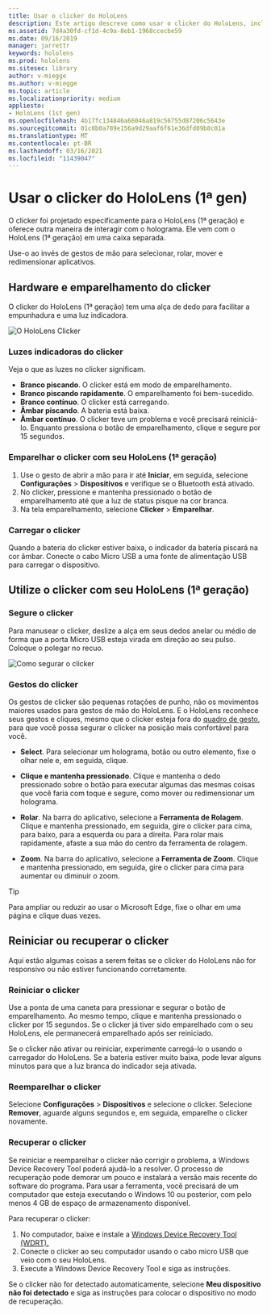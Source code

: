 ```yaml
---
title: Usar o clicker do HoloLens
description: Este artigo descreve como usar o clicker do HoloLens, incluindo o emparelhamento, carregamento e recuperação com o clicker.
ms.assetid: 7d4a30fd-cf1d-4c9a-8eb1-1968ccecbe59
ms.date: 09/16/2019
manager: jarrettr
keywords: hololens
ms.prod: hololens
ms.sitesec: library
author: v-miegge
ms.author: v-miegge
ms.topic: article
ms.localizationpriority: medium
appliesto:
- HoloLens (1st gen)
ms.openlocfilehash: 4b17fc134846a66046a819c56755d87206c5643e
ms.sourcegitcommit: 01c0b0a789e156a9d29aaf6f61e36dfd09b8c01a
ms.translationtype: MT
ms.contentlocale: pt-BR
ms.lasthandoff: 03/16/2021
ms.locfileid: "11439047"
---
```

# <a name="use-the-hololens-1st-gen-clicker"></a>Usar o clicker do HoloLens (1ª gen)

O clicker foi projetado especificamente para o HoloLens (1ª geração) e oferece outra maneira de interagir com o holograma. Ele vem com o HoloLens (1ª geração) em uma caixa separada.

Use-o ao invés de gestos de mão para selecionar, rolar, mover e redimensionar aplicativos.

## <a name="clicker-hardware-and-pairing"></a>Hardware e emparelhamento do clicker

O clicker do HoloLens (1ª geração) tem uma alça de dedo para facilitar a empunhadura e uma luz indicadora.

![O HoloLens Clicker](images/use-hololens-clicker-1.png)

### <a name="clicker-indicator-lights"></a>Luzes indicadoras do clicker

Veja o que as luzes no clicker significam.

- **Branco piscando**. O clicker está em modo de emparelhamento.
- **Branco piscando rapidamente**. O emparelhamento foi bem-sucedido.
- **Branco contínuo**. O clicker está carregando.
- **Âmbar piscando**. A bateria está baixa.
- **Âmbar contínuo**. O clicker teve um problema e você precisará reiniciá-lo. Enquanto pressiona o botão de emparelhamento, clique e segure por 15 segundos.

### <a name="pair-the-clicker-with-your-hololens-1st-gen"></a>Emparelhar o clicker com seu HoloLens (1ª geração)

1. Use o gesto de abrir a mão para ir até **Iniciar**, em seguida, selecione **Configurações** > **Dispositivos** e verifique se o Bluetooth está ativado.
1. No clicker, pressione e mantenha pressionado o botão de emparelhamento até que a luz de status pisque na cor branca.
1. Na tela emparelhamento, selecione **Clicker** > **Emparelhar**.

### <a name="charge-the-clicker"></a>Carregar o clicker

Quando a bateria do clicker estiver baixa, o indicador da bateria piscará na cor âmbar. Conecte o cabo Micro USB a uma fonte de alimentação USB para carregar o dispositivo.

## <a name="use-the-clicker-with-hololens-1st-gen"></a>Utilize o clicker com seu HoloLens (1ª geração)

### <a name="hold-the-clicker"></a>Segure o clicker

Para manusear o clicker, deslize a alça em seus dedos anelar ou médio de forma que a porta Micro USB esteja virada em direção ao seu pulso. Coloque o polegar no recuo.

![Como segurar o clicker](images/use-hololens-clicker-2.png)

### <a name="clicker-gestures"></a>Gestos do clicker

Os gestos de clicker são pequenas rotações de punho, não os movimentos maiores usados para gestos de mão do HoloLens. E o HoloLens reconhece seus gestos e cliques, mesmo que o clicker esteja fora do [quadro de gesto](hololens1-basic-usage.md), para que você possa segurar o clicker na posição mais confortável para você.

- **Select**. Para selecionar um holograma, botão ou outro elemento, fixe o olhar nele e, em seguida, clique.

- **Clique e mantenha pressionado**. Clique e mantenha o dedo pressionado sobre o botão para executar algumas das mesmas coisas que você faria com toque e segure, como mover ou redimensionar um holograma.

- **Rolar**. Na barra do aplicativo, selecione a **Ferramenta de Rolagem**. Clique e mantenha pressionado, em seguida, gire o clicker para cima, para baixo, para a esquerda ou para a direita. Para rolar mais rapidamente, afaste a sua mão do centro da ferramenta de rolagem.

- **Zoom**. Na barra do aplicativo, selecione a **Ferramenta de Zoom**. Clique e mantenha pressionado, em seguida, gire o clicker para cima para aumentar ou diminuir o zoom.

> [!TIP]
> Para ampliar ou reduzir ao usar o Microsoft Edge, fixe o olhar em uma página e clique duas vezes.

## <a name="restart-or-recover-the-clicker"></a>Reiniciar ou recuperar o clicker

Aqui estão algumas coisas a serem feitas se o clicker do HoloLens não for responsivo ou não estiver funcionando corretamente.

### <a name="restart-the-clicker"></a>Reiniciar o clicker

Use a ponta de uma caneta para pressionar e segurar o botão de emparelhamento. Ao mesmo tempo, clique e mantenha pressionado o clicker por 15 segundos. Se o clicker já tiver sido emparelhado com o seu HoloLens, ele permanecerá emparelhado após ser reiniciado.

Se o clicker não ativar ou reiniciar, experimente carregá-lo o usando o carregador do HoloLens. Se a bateria estiver muito baixa, pode levar alguns minutos para que a luz branca do indicador seja ativada.

### <a name="re-pair-the-clicker"></a>Reemparelhar o clicker

Selecione **Configurações** > **Dispositivos** e selecione o clicker. Selecione **Remover**, aguarde alguns segundos e, em seguida, emparelhe o clicker novamente.

### <a name="recover-the-clicker"></a>Recuperar o clicker

Se reiniciar e reemparelhar o clicker não corrigir o problema, a Windows Device Recovery Tool poderá ajudá-lo a resolver. O processo de recuperação pode demorar um pouco e instalará a versão mais recente do software do programa. Para usar a ferramenta, você precisará de um computador que esteja executando o Windows 10 ou posterior, com pelo menos 4 GB de espaço de armazenamento disponível.

Para recuperar o clicker:

1. No computador, baixe e instale a [Windows Device Recovery Tool (WDRT).](https://dev.azure.com/ContentIdea/ContentIdea/_queries/query/8a004dbe-73f8-4a32-94bc-368fc2f2a895/)
1. Conecte o clicker ao seu computador usando o cabo micro USB que veio com o seu HoloLens.
1. Execute a Windows Device Recovery Tool e siga as instruções.

Se o clicker não for detectado automaticamente, selecione **Meu dispositivo não foi detectado** e siga as instruções para colocar o dispositivo no modo de recuperação.
